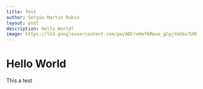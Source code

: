 ```yaml
---
title: Test
author: Sergio Martin Rubio
layout: post
description: Hello World!
image: https://lh3.googleusercontent.com/pw/ADCreHef6Mwuo_gCpjYm5bs7URR1b85h7SUePrWa2983SNCQDfRelee6O3-xbUENdi7W2d0y0tEKg4tMr0JanWKdz8X9FCrop1sTKjdIEgivkceAjXryARwDctyg5Rb5SDDvQfYw56osm0FK3zLEnzXE3BDhD1oROTRnzVVj6McC4yY5nXJdDbzL4SaJSCWswn80ItMMHyYoY0O-Ood9hXFsTiF3vZNQXkA6_EKu2iVS6Et-Qke2ixwxHztsEJcu7wckVteMsto5fYo09DNBKzDMeAffhvdgIXNp4MGvU7k4nb6nd1dsfqCUsVoe6uXNfaMghQxcIUtbccoFuu3dm0HZIeqJXkb734fa7vfLw4lqYlDiXnDiKeiz1yvbNexlB321MjwXbP3mrcRmOzTSAXe14YdlCD3u6kvvWx6B-Yklp0_XToccqJBpHkUjM2MsHGr0VSSnniCXHqkLIXJpvNAIm4up0AVZToqsC5iEE4H-Y6cs8IUVB2w2NPzRMUcYiBJRTPLBzOiOjMQrCiwfvoZlbTN8yIIhLCzLxY-TXYI_uc2ucuyRmnOC_Xe3ShFb0Ls02s4p_ho4DfV3ZL8zOArQL_BWVnnhtGtknwKU4RJ1vKVgYqWyKmmQGskGFDyIBAsiwGsMNNifM-1nHJdqxJfAyJDewlSO_ZwBBWt76DuwbYrsZdEScVB50lw_KeRTSUjx6mwKBgje2zRqftXPbnBEWMmaYtoF3S5KrtLVq1ts0iLJa9HVh15eE-rKzf3jpP1fRysCkojf9D0EPGeyc7Q8y5qhR7U1JoF05JYgPhwToOuljB8x01NvaN3e_CjeDTV-6xqoIMRdOXarSGoOeS6edEzVTwF6egD4HDB4cX1LWOaFVxduJvOScrDejp1eEgWOllQoS4t8vDMMsOlNLum0W-1uURhjBeC70GbIl6uMyCU3TAOlnVzWPgVgcBlb3nRxYXZHO3JQfY8N5g=w2880-h1120-s-no?authuser=0
---
```


# Hello World

This a test